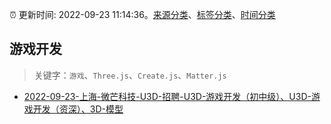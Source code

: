 :alarm_clock: 更新时间: 2022-09-23 11:14:36。[来源分类](../README.md)、[标签分类](../TAGS.md)、[时间分类](../TIMELINE.md)

## 游戏开发


> 关键字：`游戏`、`Three.js`、`Create.js`、`Matter.js`



- [2022-09-23-上海-微芒科技-U3D-招聘-U3D-游戏开发（初中级）、U3D-游戏开发（资深）、3D-模型](https://www.v2ex.com/t/882470) 